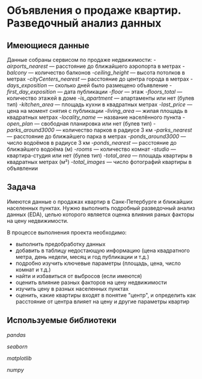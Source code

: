 # Объявления о продаже квартир. Разведочный анализ данных

## Имеющиеся данные
Данные собраны сервисом по продаже недвижимости:
-*airports_nearest* — расстояние до ближайшего аэропорта в метрах
-*balcony* — количество балконов
-*ceiling_height* — высота потолков в метрах
-*cityCenters_nearest* — расстояние до центра города в метрах
-*days_exposition* — сколько дней было размещено объявление 
-*first_day_exposition* — дата публикации
-*floor* — этаж
-*floors_total* — количество этажей в доме
-*is_apartment* — апартаменты или нет (булев тип)
-*kitchen_area* — площадь кухни в квадратных метрах 
-*last_price* — цена на момент снятия с публикации
-*living_area* — жилая площадь в квадратных метрах 
-*locality_name* — название населённого пункта
-*open_plan* — свободная планировка или нет (булев тип)
-*parks_around3000* — количество парков в радиусе 3 км
-*parks_nearest* — расстояние до ближайшего парка в метрах
-*ponds_around3000* — число водоёмов в радиусе 3 км
-*ponds_nearest* — расстояние до ближайшего водоёма (м)
-*rooms* — количество комнат
-*studio* — квартира-студия или нет (булев тип)
-*total_area* — площадь квартиры в квадратных метрах (м²)
-*total_images* — число фотографий квартиры в объявлении

## Задача
Имеются данные о продажах квартир в Санк-Петербурге и ближайших населенных пунктах. Нужно выполнить подробный разведочный анализ данных (EDA), целью которого является оценка влияния раных факторы на цену недвижимости.

В процессе выполнения проекта необходимо:
- выполнить предобработку данных
- добавить в таблицу недостающую информацию (цена квадратного метра, день недели, месяц и год публикации и т.д.)
- подробно изучить ключевые параметры (площадь, цена, число комнат и т.д.)
- найти и избавиться от выбросов (если имеются)
- оценить влияние разных факторов на цену недвижимости
- изучить цену в разных населенных пунктах
- оценить, какие квартиры входят в понятие "центр", и определить как расстояние от центра влияет на цену и другие параметры квартир

## Используемые библиотеки
*pandas*

*seaborn*

*matplotlib*

*numpy*
